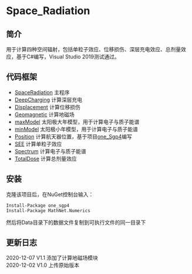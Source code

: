 # Space_Radiation  
## 简介
用于计算四种空间辐射，包括单粒子效应、位移损伤、深层充电效应、总剂量效应，基于C#编写，Visual Studio 2019测试通过。

## 代码框架
* [SpaceRadiation](./Space_Radiation/SpaceRadiation.cs)  主程序
* [DeepCharging](./Space_Radiation/DeepCharging.cs) 计算深层充电
* [Displacement](./Space_Radiation/Displacement.cs) 计算位移损伤
* [Geomagnetic](./Space_Radiation/Geomagnetic.cs) 计算地磁场
* [maxModel](./Space_Radiation/maxModel.cs) 太阳极大年模型，用于计算电子与质子能谱
* [minModel](./Space_Radiation/minModel.cs) 太阳极小年模型，用于计算电子与质子能谱
* [Position](./Space_Radiation/Position.cs) 计算航天器位置，基于项目[one_Sgp4](https://github.com/1manprojects/one_Sgp4)编写
* [SEE](./Space_Radiation/SEE.cs) 计算单粒子效应
* [Spectrum](./Space_Radiation/Spectrum.cs) 计算电子与质子能谱
* [TotalDose](./Space_Radiation/TotalDose.cs) 计算总剂量效应

## 安装
克隆该项目后，在NuGet控制台输入：

    Install-Package one_sgp4   
    Install-Package MathNet.Numerics 

然后将Data目录下的数据文件复制到可执行文件的同一目录下

## 更新日志
2020-12-07 V1.1 添加了计算地磁场模块  
2020-12-02 V1.0 上传原始版本